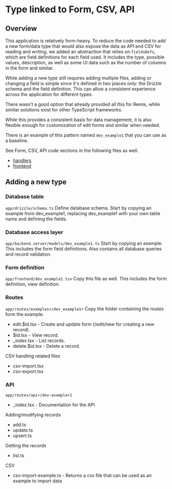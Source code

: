 # Type linked to Form, CSV, API

## Overview

This application is relatively form-heavy. To reduce the code needed to add a new form/data type that would also expose the data as API and CSV for reading and writing, we added an abstraction that relies on `fieldsDefs`, which are field definitions for each field used. It includes the type, possible values, description, as well as some UI data such as the number of columns in the form and similar.

While adding a new type still requires adding multiple files, adding or changing a field is simple since it's defined in two places only: the Drizzle schema and the field definition. This can allow a consistent experience across the application for different types.

There wasn't a good option that already provided all this for Remix, while similar solutions exist for other TypeScript frameworks.

While this provides a consistent basis for data management, it is also flexible enough for customization of edit forms and similar when needed.

There is an example of this pattern named `dev_example1` that you can use as a baseline.

See Form, CSV, API code sections in the following files as well.
- [handlers](handlers)
- [frontend](frontend)

## Adding a new type

### Database table
`app/drizzle/schema.ts`
Define database schema. Start by copying an example from dev_example1, replacing dev_example1 with your own table name and defining the fields.

### Database access layer
`app/backend.server/models/dev_example1.ts`
Start by copying an example. This includes the form field definitions. Also contains all database queries and record validation.

### Form definition
`app/frontend/dev_example1.tsx`
Copy this file as well. This includes the form definition, view definition.

### Routes
`app/routes/examples+/dev_example1+`
Copy the folder containing the routes form the example.

- edit.$id.tsx - Create and update form (/edit/new for creating a new record).
- $id.tsx - View record.
- \_index.tsx - List records.
- delete.$id.tsx - Delete a record.

CSV handling related files
- csv-import.tsx 
- csv-export.tsx

### API
`app/routes/api+/dev-example+1`

- \_index.tsx - Documentation for the API

Adding/modifying records
- add.ts
- update.ts
- upsert.ts

Getting the records
- list.ts

CSV
- csv-import-example.ts - Returns a csv file that can be used as an example to import data

